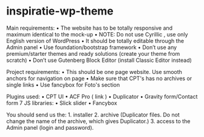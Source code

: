 # inspiratie-wp-theme


Main requirements:
    • The website has to be totally responsive and maximum identical to the mock-up
    • NOTE: Do not use Cyrillic , use only English version of WordPress 
    • It should be totally editable through the Admin panel
    • Use foundation/bootstrap framework
    • Don’t use any premium/starter themes and ready solutions (create your theme from scratch)
    • Don’t use Gutenberg Block Editor (install Classic Editor instead)

Project requirements:
    • This should be one page website. Use smooth anchors for navigation on page
    • Make sure that CPT's has no archives or single links
    • Use fancybox for Foto's section
 
Plugins used:
    • CPT UI 
    • ACF Pro ( link )
    • Duplicator 
    • Gravity form/Contact form 7
JS libraries:
    • Slick slider
    • Fancybox

You should send us the: 
    1. installer
    2. archive (Duplicator files. Do not change the name of the archive, which gives Duplicator.) 
    3. access to the Admin panel (login and password).
